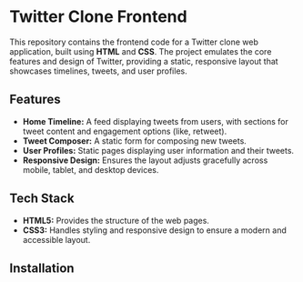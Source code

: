 # Twitter Clone Frontend

This repository contains the frontend code for a Twitter clone web application, built using **HTML** and **CSS**. The project emulates the core features and design of Twitter, providing a static, responsive layout that showcases timelines, tweets, and user profiles.


## Features

- **Home Timeline:** A feed displaying tweets from users, with sections for tweet content and engagement options (like, retweet).
- **Tweet Composer:** A static form for composing new tweets.
- **User Profiles:** Static pages displaying user information and their tweets.
- **Responsive Design:** Ensures the layout adjusts gracefully across mobile, tablet, and desktop devices.

## Tech Stack

- **HTML5:** Provides the structure of the web pages.
- **CSS3:** Handles styling and responsive design to ensure a modern and accessible layout.

## Installation

